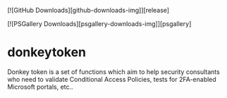 [![GitHub Downloads][github-downloads-img]][release]

[![PSGallery Downloads][psgallery-downloads-img]][psgallery]

# donkeytoken
Donkey token is a set of functions which aim to help security consultants who need to validate Conditional Access Policies, tests for 2FA-enabled Microsoft portals, etc..
